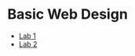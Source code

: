 <h1> Basic Web Design</h1>

<ul>
    <li><a href="Lab 1/index.html"> Lab 1</a></li>
    <li><a href="Lab 2/index.html"> Lab 2</a></li>
</ul>
